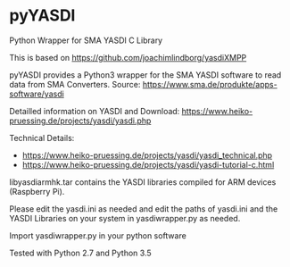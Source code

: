 # pyYASDI
Python Wrapper for SMA YASDI C Library 

This is based on https://github.com/joachimlindborg/yasdiXMPP

pyYASDI provides a Python3 wrapper for the SMA YASDI software to read data from SMA Converters.
Source: https://www.sma.de/produkte/apps-software/yasdi

Detailled information on YASDI and Download: https://www.heiko-pruessing.de/projects/yasdi/yasdi.php

Technical Details: 
* https://www.heiko-pruessing.de/projects/yasdi/yasdi_technical.php
* https://www.heiko-pruessing.de/projects/yasdi/yasdi-tutorial-c.html

libyasdiarmhk.tar contains the YASDI libraries compiled for ARM devices (Raspberry Pi).

Please edit the yasdi.ini as needed and edit the paths of yasdi.ini and the YASDI Libraries on your system in yasdiwrapper.py as needed.

Import yasdiwrapper.py in your python software

Tested with Python 2.7 and Python 3.5
